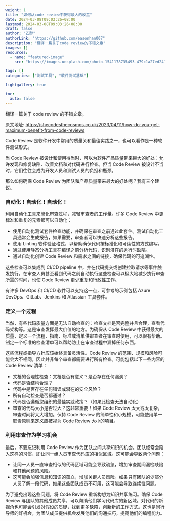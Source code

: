 ```yaml
---
weight: 1
title: "如何从code review中获得最大的收益"
date: 2024-03-08T09:03:26+08:00
lastmod: 2024-03-08T09:03:26+08:00
draft: false
author: "乙醇"
authorLink: "https://github.com/easonhan007"
description: "翻译一篇关于code review的不错文章"
images: []
resources:
  - name: "featured-image"
    src: "https://images.unsplash.com/photo-1541178735493-479c1a27ed24?w=300"

tags: []
categories: ["测试工具", "软件测试基础"]

lightgallery: true

toc:
  auto: false
---
```


翻译一篇关于 code review 的不错文章。

原文地址: https://shecodesthecosmos.co.uk/2023/04/11/how-do-you-get-maximum-benefit-from-code-reviews

Code Review 是软件开发中常用的质量关和最佳实践之一，也可以看作是一种软件测试形式。

当 Code Review 被设计和使用得当时，可以为软件产品质量带来巨大的好处：允许发现和修复缺陷、改善文档和对代码进行检查。但当 Code Review 被设计不当时，它们往往会成为开发人员和测试人员的负担和瓶颈。

那么如何确保 Code Review 为团队和产品质量带来最大的好处呢？我有三个建议。

### 自动化！自动化！自动化！

利用自动化工具来简化审查过程，减轻审查者的工作量。许多 Code Review 中更标准和重复的元素都可以自动化：

- 使用自动化测试套件检查功能，并确保在审查之前通过此套件。测试自动化工具通常会生成报告，如果需要，审查者可以快速分析这些报告。
- 使用 Linting 软件验证格式，以帮助确保代码按标准化和可读性的方式编写。
- 通过使用静态分析工具在编译之前分析代码，识别潜在的运行时缺陷。
- 通过自动化创建 Code Review 和需求之间的链接，确保代码的可追溯性。

这些检查可以集成到 CI/CD pipeline 中，并在代码提交或创建拉取请求等事件触发执行。在审查人员甚至看到代码之前自动执行这些检查可以极大地减少执行审查所需的时间，也使 Code Review 更少重复和行政性工作。

有许多 DevOps 和 CI/CD 软件可以支持这一点，可参考的示例包括 Azure DevOps、GitLab、Jenkins 和 Atlassian 工具套件。

### 定义一个过程

当然，有些代码质量方面是无法自动检查的：检查文档是否完整并且合理，查看代码架构等。这是审查发挥最大价值的地方。为确保从 Code Review 中获得最大的质量，定义一个流程、指南、标准或清单供审查者在审查时使用，可以很有帮助。制定一个标准的检查清单可以帮助防止在审查过程中漏掉任何东西。

这些流程或指导方针应该始终具备灵活性。Code Review 的范围、规模和风险可能会大不相同，因此并非每个审查都需要进行所有检查。可能包括以下一些内容的 Code Review 清单：

- 文档的合理性检查：文档是否有意义？是否存在任何漏洞？
- 代码是否结构合理？
- 代码中是否存在任何错误或潜在的安全风险？
- 所有自动检查是否都通过？
- 代码是否遵循您组织的最佳实践政策？（如果此检查无法自动化）
- 审查的代码大小是否过大？这非常重要！如果 Code Review 太大或太复杂，审查时间将大大增加。保持 Code Review 的简单性和小规模，可能使用单一职责原则来定义应被视为 Code Review 大小的项目。

### 利用审查作为学习机会

最后，不要忘记利用 Code Review 作为团队之间共享知识的机会。团队经常会陷入这样的习惯，即让同一组人员审查代码库的相似区域。这可能会导致两个问题：

- 让同一人员一直审查相似的代码区域可能会导致疏忽，增加审查期间漏检缺陷和其他问题的风险。
- 这可能会加强信息和知识的孤立，增加关键人员风险。如果只有团队的少部分人员了解一段代码，如果这些团队成员不可用，这可能会导致连续性问题。

为了避免出现这些问题，将 Code Review 重新构想为知识共享练习。确保 Code Review 与团队的其他成员共享，可以帮助他们学习代码库的新区域。对代码的新视角也可能会引发对假设的质疑，找到更多缺陷，创新新的工作方式。这也是同行导师的好机会，为团队成员提供机会发展他们的沟通技巧，提高他们的编程能力。
